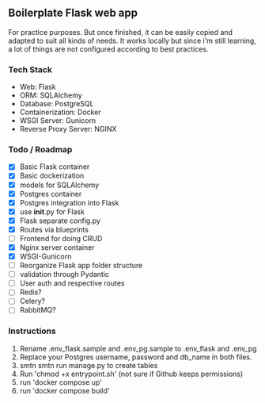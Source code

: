 ## Boilerplate Flask web app

For practice purposes. But once finished, it can be easily copied and adapted to suit all kinds of needs. It works locally but since i'm still learning, a lot of things are not configured according to best practices.

### Tech Stack
- Web: Flask
- ORM: SQLAlchemy
- Database: PostgreSQL
- Containerization: Docker
- WSGI Server: Gunicorn
- Reverse Proxy Server: NGINX

### Todo / Roadmap
- [x] Basic Flask container
- [x] Basic dockerization
- [x] models for SQLAlchemy
- [x] Postgres container
- [x] Postgres integration into Flask
- [x] use __init__.py for Flask
- [x] Flask separate config.py
- [x] Routes via blueprints
- [ ] Frontend for doing CRUD
- [x] Nginx server container
- [x] WSGI-Gunicorn
- [ ] Reorganize Flask app folder structure
- [ ] validation through Pydantic
- [ ] User auth and respective routes
- [ ] Redis?
- [ ] Celery?
- [ ] RabbitMQ?

### Instructions
1. Rename .env_flask.sample and .env_pg.sample to .env_flask and .env_pg
2. Replace your Postgres username, password and db_name in both files.
3. smtn smtn run manage.py to create tables
4. Run 'chmod +x entrypoint.sh' (not sure if Github keeps permissions)
5. run 'docker compose up'
6. run 'docker compose build'